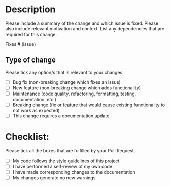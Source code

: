 # Description

Please include a summary of the change and which issue is fixed. Please also include relevant motivation and context. List any dependencies that are required for this change.

Fixes # (issue)

## Type of change

Please tick any option/s that is relevant to your changes.

- [ ] Bug fix (non-breaking change which fixes an issue)
- [ ] New feature (non-breaking change which adds functionality)
- [ ] Maintenance (code quality, refactoring, formatting, testing, documentation, etc.)
- [ ] Breaking change (fix or feature that would cause existing functionality to not work as expected)
- [ ] This change requires a documentation update

# Checklist:

Please tick all the boxes that are fulfilled by your Pull Request.

- [ ] My code follows the style guidelines of this project
- [ ] I have performed a self-review of my own code
- [ ] I have made corresponding changes to the documentation
- [ ] My changes generate no new warnings
